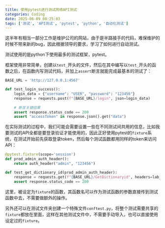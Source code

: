 ```yaml
---
title: 使用pytest进行测试网络API测试
categories: Coding
date: 2025-06-09 00:25:03
tags: ['测试', 'API测试', 'pytest', 'python', '自动化测试']
---
```


这半年有相当一部分工作是维护公司的网站，由于是半路接手的代码，难保维护的时候不带来新的bug，因此根据领导的要求，学习了如何进行自动测试。

<!-- more -->

测试使用的是python下使用最多的测试框架，pytest。

框架使用非常简单，创建以`test_`开头的文件，然后在其中编写以`test_`开头的函数之后，在函数内写测试代码，并加上`assert`断言就能完成最基本的测试了：

```python
BASE_URL = 'http://127.0.0.1:4567'

def test_login_success():
    login_data = {"username": "USER", "password": "123456"}
    response = requests.post(f"{BASE_URL}/login", json=login_data)
    
    # 断言关键结果
    assert response.status_code == 200
    assert "accessToken" in response.json().get("data")
```

在实际测试的过程中，我们可能会需要设置一些在不同测试间共用的信息，比如我要测试的API全都是要登录验证才能使用的，因此正好使用pytest的`fixture`系统，在测试开始前先获取登录token，然后每个测试函数都用同样的token来访问API：

```python
@pytest.fixture(scope='session')
def prod_admin_auth_header():
    return auth_header("admin", "123456")

def test_get_dictionary_id(prod_admin_auth_header):
    response = requests.get(f"{BASE_URL}/GetDictionaryid", headers=lab_mem_auth_header)
    assert response.status_code == 200
```

这里，被设定为`fixture`的函数，其函数名可以作为测试函数的参数直接传到测试函数中去，不需要做额外的操作。

另外还可以在测试文件夹创建一个特殊文件`conftest.py`，将整个测试需要共享的`fixture`都放在里面，这样在其他测试文件中，不需要手动导入，也可以直接使用设定过的`fixture`。

